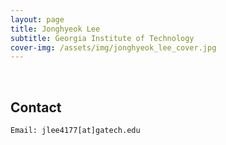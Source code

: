 ```yaml
---
layout: page
title: Jonghyeok Lee
subtitle: Georgia Institute of Technology
cover-img: /assets/img/jonghyeok_lee_cover.jpg
---
```


<br/>


## Contact

```
Email: jlee4177[at]gatech.edu
```

